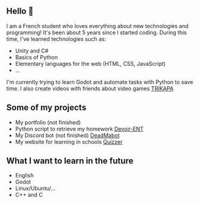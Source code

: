 ## Hello 👋
I am a French student who loves everything about new technologies and programming! It's been about 5 years since I started coding. 
During this time, I've learned technologies such as:
- Unity and C#
- Basics of Python
- Elementary languages for the web (HTML, CSS, JavaScript)
- ...

I'm currently trying to learn Godot and automate tasks with Python to save time. I also create videos with friends about video games [TRIKAPA](https://www.youtube.com/@Trikapa)

## Some of my projects
- My portfolio (not finished) 
- Python script to retrieve my homework [Devoir-ENT](https://github.com/DeadMall0w/Devoir-ENT)
- My Discord bot (not finished) [DeadMabot](https://github.com/DeadMall0w/DeadMabot)
- My website for learning in schools [Quizzer](https://github.com/DeadMall0w/Quizzer)

## What I want to learn in the future
- English
- Godot
- Linux/Ubuntu/...
- C++ and C
